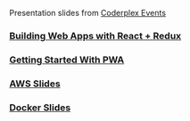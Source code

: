 Presentation slides from [Coderplex Events](https://coderplex.org)


### [Building Web Apps with React + Redux](https://coderplex.github.io/slides/2018/september/react-and-redux/#/)

### [Getting Started With PWA](https://coderplex.github.io/slides/2018/september/PWA/#/)

### [AWS Slides](https://coderplex.github.io/slides/aws/)

### [Docker Slides](https://coderplex.github.io/slides/Docker/)
